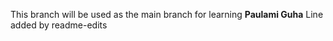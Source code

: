 This branch will be used as the main branch for learning
**Paulami Guha**
Line added by readme-edits
